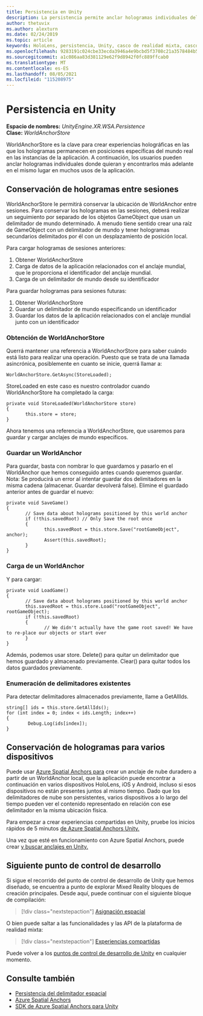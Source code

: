 ```yaml
---
title: Persistencia en Unity
description: La persistencia permite anclar hologramas individuales del usuario donde quiera y, a continuación, encontrarlos más adelante en muchos usos de la aplicación.
author: thetuvix
ms.author: alexturn
ms.date: 02/24/2019
ms.topic: article
keywords: HoloLens, persistencia, Unity, casco de realidad mixta, casco de realidad mixta de Windows, casco de realidad virtual
ms.openlocfilehash: 9283191c024cbe33ecda3946a4e9bcbd5f3708c21a3578484b547207ee70a49b
ms.sourcegitcommit: a1c086aa83d381129e62f9d8942f0fc889ffcab0
ms.translationtype: MT
ms.contentlocale: es-ES
ms.lasthandoff: 08/05/2021
ms.locfileid: "115208975"
---
```

# <a name="persistence-in-unity"></a>Persistencia en Unity

**Espacio de nombres:** *UnityEngine.XR.WSA.Persistence*<br>
**Clase:** *WorldAnchorStore*

WorldAnchorStore es la clave para crear experiencias holográficas en las que los hologramas permanecen en posiciones específicas del mundo real en las instancias de la aplicación. A continuación, los usuarios pueden anclar hologramas individuales donde quieran y encontrarlos más adelante en el mismo lugar en muchos usos de la aplicación.

## <a name="how-to-persist-holograms-across-sessions"></a>Conservación de hologramas entre sesiones

WorldAnchorStore le permitirá conservar la ubicación de WorldAnchor entre sesiones. Para conservar los hologramas en las sesiones, deberá realizar un seguimiento por separado de los objetos GameObject que usan un delimitador de mundo determinado. A menudo tiene sentido crear una raíz de GameObject con un delimitador de mundo y tener hologramas secundarios delimitados por él con un desplazamiento de posición local.

Para cargar hologramas de sesiones anteriores:
1. Obtener WorldAnchorStore
2. Carga de datos de la aplicación relacionados con el anclaje mundial, que le proporciona el identificador del anclaje mundial.
3. Carga de un delimitador de mundo desde su identificador

Para guardar hologramas para sesiones futuras:
1. Obtener WorldAnchorStore
2. Guardar un delimitador de mundo especificando un identificador
3. Guardar los datos de la aplicación relacionados con el anclaje mundial junto con un identificador

### <a name="getting-the-worldanchorstore"></a>Obtención de WorldAnchorStore

Querrá mantener una referencia a WorldAnchorStore para saber cuándo está listo para realizar una operación. Puesto que se trata de una llamada asincrónica, posiblemente en cuanto se inicie, querrá llamar a:

```
WorldAnchorStore.GetAsync(StoreLoaded);
```

StoreLoaded en este caso es nuestro controlador cuando WorldAnchorStore ha completado la carga:

```
private void StoreLoaded(WorldAnchorStore store)
{
       this.store = store;
}
```

Ahora tenemos una referencia a WorldAnchorStore, que usaremos para guardar y cargar anclajes de mundo específicos.

### <a name="saving-a-worldanchor"></a>Guardar un WorldAnchor

Para guardar, basta con nombrar lo que guardamos y pasarlo en el WorldAnchor que hemos conseguido antes cuando queremos guardar. Nota: Se producirá un error al intentar guardar dos delimitadores en la misma cadena (almacenar. Guardar devolverá false). Elimine el guardado anterior antes de guardar el nuevo:

```
private void SaveGame()
{
       // Save data about holograms positioned by this world anchor
       if (!this.savedRoot) // Only Save the root once
       {
              this.savedRoot = this.store.Save("rootGameObject", anchor);
              Assert(this.savedRoot);
       }
}
```

### <a name="loading-a-worldanchor"></a>Carga de un WorldAnchor

Y para cargar:

```
private void LoadGame()
{
       // Save data about holograms positioned by this world anchor
       this.savedRoot = this.store.Load("rootGameObject", rootGameObject);
       if (!this.savedRoot)
       {
              // We didn't actually have the game root saved! We have to re-place our objects or start over
       }
}
```

Además, podemos usar store. Delete() para quitar un delimitador que hemos guardado y almacenado previamente. Clear() para quitar todos los datos guardados previamente.

### <a name="enumerating-existing-anchors"></a>Enumeración de delimitadores existentes

Para detectar delimitadores almacenados previamente, llame a GetAllIds.

```
string[] ids = this.store.GetAllIds();
for (int index = 0; index < ids.Length; index++)
{
        Debug.Log(ids[index]);
}
```

## <a name="persisting-holograms-for-multiple-devices"></a>Conservación de hologramas para varios dispositivos

Puede usar <a href="/azure/spatial-anchors/overview" target="_blank">Azure Spatial Anchors para</a> crear un anclaje de nube duradero a partir de un WorldAnchor local, que la aplicación puede encontrar a continuación en varios dispositivos HoloLens, iOS y Android, incluso si esos dispositivos no están presentes juntos al mismo tiempo.  Dado que los delimitadores de nube son persistentes, varios dispositivos a lo largo del tiempo pueden ver el contenido representado en relación con ese delimitador en la misma ubicación física.

Para empezar a crear experiencias compartidas en Unity, pruebe los inicios rápidos de 5 minutos <a href="/azure/spatial-anchors/unity-overview" target="_blank">de Azure Spatial Anchors Unity.</a>

Una vez que esté en funcionamiento con Azure Spatial Anchors, puede crear <a href="/azure/spatial-anchors/concepts/create-locate-anchors-unity" target="_blank">y buscar anclajes en Unity.</a>

## <a name="next-development-checkpoint"></a>Siguiente punto de control de desarrollo

Si sigue el recorrido del punto de control de desarrollo de Unity que hemos diseñado, se encuentra a punto de explorar Mixed Reality bloques de creación principales. Desde aquí, puede continuar con el siguiente bloque de compilación:

> [!div class="nextstepaction"]
> [Asignación espacial](spatial-mapping-in-unity.md)

O bien puede saltar a las funcionalidades y las API de la plataforma de realidad mixta:

> [!div class="nextstepaction"]
> [Experiencias compartidas](shared-experiences-in-unity.md)

Puede volver a los [puntos de control de desarrollo de Unity](unity-development-overview.md#2-core-building-blocks) en cualquier momento.

## <a name="see-also"></a>Consulte también
* [Persistencia del delimitador espacial](../../design/coordinate-systems.md#spatial-anchor-persistence)
* <a href="/azure/spatial-anchors" target="_blank">Azure Spatial Anchors</a>
* <a href="/dotnet/api/Microsoft.Azure.SpatialAnchors" target="_blank">SDK de Azure Spatial Anchors para Unity</a>